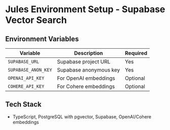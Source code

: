 # Jules Environment Setup - Supabase Vector Search

## Environment Variables

| Variable | Description | Required |
|----------|-------------|----------|
| `SUPABASE_URL` | Supabase project URL | Yes |
| `SUPABASE_ANON_KEY` | Supabase anonymous key | Yes |
| `OPENAI_API_KEY` | For OpenAI embeddings | Optional |
| `COHERE_API_KEY` | For Cohere embeddings | Optional |

## Tech Stack
- TypeScript, PostgreSQL with pgvector, Supabase, OpenAI/Cohere embeddings
